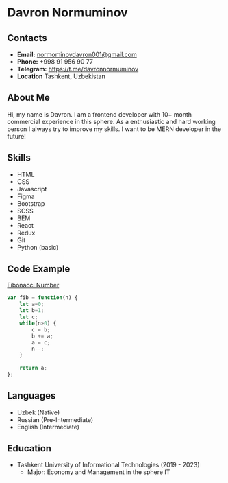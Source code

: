 # Davron Normuminov

## Contacts
* **Email:** normominovdavron001@gmail.com
* **Phone:** +998 91 956 90 77
* **Telegram:** https://t.me/davronnormuminov
* **Location** Tashkent, Uzbekistan

## About Me
Hi, my name is Davron. I am a frontend developer with 10+ month commercial experience in this sphere. As a enthusiastic and hard working person I always try to improve my skills. I want to be MERN developer in the future!

## Skills
* HTML
* CSS
* Javascript
* Figma
* Bootstrap
* SCSS
* BEM
* React 
* Redux
* Git
* Python (basic)

## Code Example

[Fibonacci Number]

[Fibonacci Number]: (https://leetcode.com/problems/fibonacci-number)

```javascript
var fib = function(n) {
    let a=0;
    let b=1;
    let c;
    while(n>0) {
        c = b;
        b += a;
        a = c;
        n--;
    }
    
    return a;
};
```

## Languages
* Uzbek (Native)
* Russian (Pre-Intermediate)
* English (Intermediate)

## Education
* Tashkent University of Informational Technologies (2019 - 2023)
  * Major: Economy and Management in the sphere IT